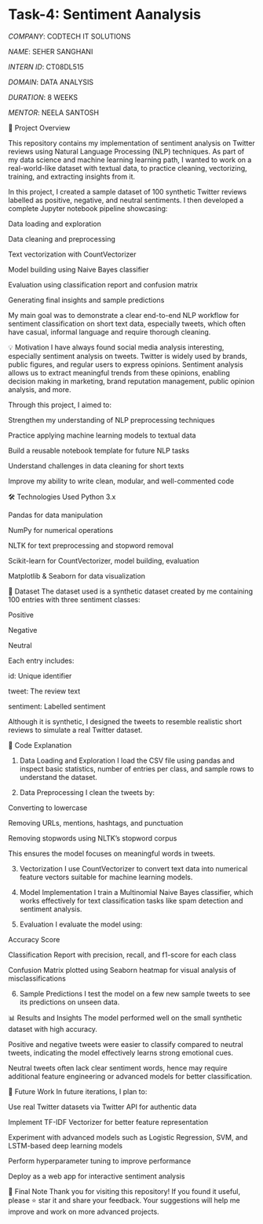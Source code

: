 # Task-4: Sentiment Aanalysis

*COMPANY*: CODTECH IT SOLUTIONS

*NAME*: SEHER SANGHANI

*INTERN ID*: CT08DL515

*DOMAIN*: DATA ANALYSIS

*DURATION*: 8 WEEKS

*MENTOR*: NEELA SANTOSH

📌 Project Overview

This repository contains my implementation of sentiment analysis on Twitter reviews using Natural Language Processing (NLP) techniques. As part of my data science and machine learning learning path, I wanted to work on a real-world-like dataset with textual data, to practice cleaning, vectorizing, training, and extracting insights from it.

In this project, I created a sample dataset of 100 synthetic Twitter reviews labelled as positive, negative, and neutral sentiments. I then developed a complete Jupyter notebook pipeline showcasing:

Data loading and exploration

Data cleaning and preprocessing

Text vectorization with CountVectorizer

Model building using Naive Bayes classifier

Evaluation using classification report and confusion matrix

Generating final insights and sample predictions

My main goal was to demonstrate a clear end-to-end NLP workflow for sentiment classification on short text data, especially tweets, which often have casual, informal language and require thorough cleaning.

💡 Motivation
I have always found social media analysis interesting, especially sentiment analysis on tweets. Twitter is widely used by brands, public figures, and regular users to express opinions. Sentiment analysis allows us to extract meaningful trends from these opinions, enabling decision making in marketing, brand reputation management, public opinion analysis, and more.

Through this project, I aimed to:

Strengthen my understanding of NLP preprocessing techniques

Practice applying machine learning models to textual data

Build a reusable notebook template for future NLP tasks

Understand challenges in data cleaning for short texts

Improve my ability to write clean, modular, and well-commented code

🛠️ Technologies Used
Python 3.x

Pandas for data manipulation

NumPy for numerical operations

NLTK for text preprocessing and stopword removal

Scikit-learn for CountVectorizer, model building, evaluation

Matplotlib & Seaborn for data visualization

📂 Dataset
The dataset used is a synthetic dataset created by me containing 100 entries with three sentiment classes:

Positive

Negative

Neutral

Each entry includes:

id: Unique identifier

tweet: The review text

sentiment: Labelled sentiment

Although it is synthetic, I designed the tweets to resemble realistic short reviews to simulate a real Twitter dataset.

📑 Code Explanation
1. Data Loading and Exploration
I load the CSV file using pandas and inspect basic statistics, number of entries per class, and sample rows to understand the dataset.

2. Data Preprocessing
I clean the tweets by:

Converting to lowercase

Removing URLs, mentions, hashtags, and punctuation

Removing stopwords using NLTK’s stopword corpus

This ensures the model focuses on meaningful words in tweets.

3. Vectorization
I use CountVectorizer to convert text data into numerical feature vectors suitable for machine learning models.

4. Model Implementation
I train a Multinomial Naive Bayes classifier, which works effectively for text classification tasks like spam detection and sentiment analysis.

5. Evaluation
I evaluate the model using:

Accuracy Score

Classification Report with precision, recall, and f1-score for each class

Confusion Matrix plotted using Seaborn heatmap for visual analysis of misclassifications

6. Sample Predictions
I test the model on a few new sample tweets to see its predictions on unseen data.

📊 Results and Insights
The model performed well on the small synthetic dataset with high accuracy.

Positive and negative tweets were easier to classify compared to neutral tweets, indicating the model effectively learns strong emotional cues.

Neutral tweets often lack clear sentiment words, hence may require additional feature engineering or advanced models for better classification.

🎯 Future Work
In future iterations, I plan to:

Use real Twitter datasets via Twitter API for authentic data

Implement TF-IDF Vectorizer for better feature representation

Experiment with advanced models such as Logistic Regression, SVM, and LSTM-based deep learning models

Perform hyperparameter tuning to improve performance

Deploy as a web app for interactive sentiment analysis

📌 Final Note
Thank you for visiting this repository! If you found it useful, please ⭐ star it and share your feedback. Your suggestions will help me improve and work on more advanced projects.

